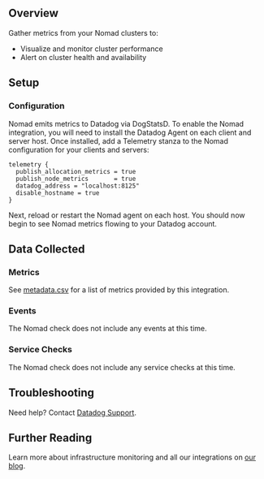 ## Overview

Gather metrics from your Nomad clusters to:

* Visualize and monitor cluster performance
* Alert on cluster health and availability

## Setup

### Configuration

Nomad emits metrics to Datadog via DogStatsD. To enable the Nomad integration, you will need
to install the Datadog Agent on each client and server host.  Once installed, add a Telemetry
stanza to the Nomad configuration for your clients and servers:

```
telemetry {
  publish_allocation_metrics = true
  publish_node_metrics       = true
  datadog_address = "localhost:8125"
  disable_hostname = true
}
```

Next, reload or restart the Nomad agent on each host. You should now begin to see Nomad metrics flowing to
your Datadog account.  

## Data Collected
### Metrics
See [metadata.csv][1] for a list of metrics provided by this integration.

### Events
The Nomad check does not include any events at this time.

### Service Checks
The Nomad check does not include any service checks at this time.

## Troubleshooting
Need help? Contact [Datadog Support][2].

## Further Reading

Learn more about infrastructure monitoring and all our integrations on [our blog][3].


[1]: https://github.com/DataDog/integrations-extras/blob/master/nomad/metadata.csv
[2]: http://docs.datadoghq.com/help/
[3]: https://www.datadoghq.com/blog/
